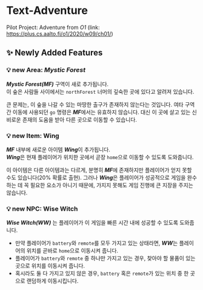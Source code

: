 # Text-Adventure
Pilot Project: Adventure from _O1_ (link: <https://plus.cs.aalto.fi/o1/2020/w09/ch01/>)   
   
   
## :sparkles: Newly Added Features
### :bulb: new Area: ***Mystic Forest***

  ***Mystic Forest(MF)*** 구역이 새로 추가됩니다.   
  이 숲은 사람들 사이에서는 `northForest` 너머의 깊숙한 곳에 있다고 알려져 있습니다.

  큰 문제는, 이 숲을 나갈 수 있는 마땅한 출구가 존재하지 않는다는 것입니다. 여타 구역 간 이동에 사용되던 `go` 명령은 ***MF***에서는 유효하지 않습니다. 대신 이 곳에 살고 있는 신비로운 존재의 도움을 받아 다른 곳으로 이동할 수 있습니다.   
     
     
### :bulb: new Item: Wing

  ***MF*** 내부에 새로운 아이템 ***Wing***이 추가됩니다.   
  ***Wing***은 현재 플레이어가 위치한 곳에서 곧장 `home`으로 이동할 수 있도록 도와줍니다. 

   이 아이템은 다른 아이템과는 다르게, 분명히 ***MF***에 존재하지만 플레이어가 얻지 못할 수도 있습니다(20% 확률로 출현). 그러나  ***Wing***은 플레이어가 성공적으로 게임을 완수하는 데 꼭 필요한 요소가 아니기 때문에, 가지지 못해도 게임 진행에 큰 지장을 주지는 않습니다.   


### :bulb: new NPC: Wise Witch

  ___Wise Witch(WW)___ 는 플레이어가 이 게임을 빠른 시간 내에 성공할 수 있도록 도와줍니다. 

- 만약 플레이어가 `battery`와 `remote`를 모두 가지고 있는 상태라면, ***WW***는 플레이어의 위치를 곧바로 `home`으로 이동시켜 줍니다.
- 플레이어가 `battery`와 `remote` 중 하나만 가지고 있는 경우, 찾아야 할 물품이 있는 곳으로 위치를 이동시켜 줍니다.
- 혹시라도 둘 다 가지고 있지 않은 경우, `battery` 혹은 `remote`가 있는 위치 중 한 곳으로 랜덤하게 이동시킵니다.
